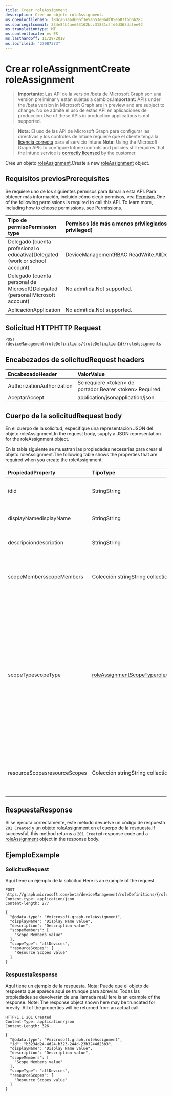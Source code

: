 ```yaml
---
title: Crear roleAssignment
description: Cree un objeto roleAssignment.
ms.openlocfilehash: f8dca67aad606f1e5a653e0bdf05eb87fbb6b28c
ms.sourcegitcommit: 334e84b4aed63162bcc31831cffd6d363dafee02
ms.translationtype: MT
ms.contentlocale: es-ES
ms.lasthandoff: 11/29/2018
ms.locfileid: "27087373"
---
```

# <a name="create-roleassignment"></a><span data-ttu-id="974f8-103">Crear roleAssignment</span><span class="sxs-lookup"><span data-stu-id="974f8-103">Create roleAssignment</span></span>

> <span data-ttu-id="974f8-104">**Importante:** Las API de la versión /beta de Microsoft Graph son una versión preliminar y están sujetas a cambios.</span><span class="sxs-lookup"><span data-stu-id="974f8-104">**Important:** APIs under the /beta version in Microsoft Graph are in preview and are subject to change.</span></span> <span data-ttu-id="974f8-105">No se admite el uso de estas API en aplicaciones de producción.</span><span class="sxs-lookup"><span data-stu-id="974f8-105">Use of these APIs in production applications is not supported.</span></span>

> <span data-ttu-id="974f8-106">**Nota:** El uso de las API de Microsoft Graph para configurar las directivas y los controles de Intune requiere que el cliente tenga la [licencia correcta](https://go.microsoft.com/fwlink/?linkid=839381) para el servicio Intune.</span><span class="sxs-lookup"><span data-stu-id="974f8-106">**Note:** Using the Microsoft Graph APIs to configure Intune controls and policies still requires that the Intune service is [correctly licensed](https://go.microsoft.com/fwlink/?linkid=839381) by the customer.</span></span>

<span data-ttu-id="974f8-107">Cree un objeto [roleAssignment](../resources/intune-rbac-roleassignment.md).</span><span class="sxs-lookup"><span data-stu-id="974f8-107">Create a new [roleAssignment](../resources/intune-rbac-roleassignment.md) object.</span></span>
## <a name="prerequisites"></a><span data-ttu-id="974f8-108">Requisitos previos</span><span class="sxs-lookup"><span data-stu-id="974f8-108">Prerequisites</span></span>
<span data-ttu-id="974f8-p102">Se requiere uno de los siguientes permisos para llamar a esta API. Para obtener más información, incluido cómo elegir permisos, vea [Permisos](/graph/permissions-reference).</span><span class="sxs-lookup"><span data-stu-id="974f8-p102">One of the following permissions is required to call this API. To learn more, including how to choose permissions, see [Permissions](/graph/permissions-reference).</span></span>

|<span data-ttu-id="974f8-111">Tipo de permiso</span><span class="sxs-lookup"><span data-stu-id="974f8-111">Permission type</span></span>|<span data-ttu-id="974f8-112">Permisos (de más a menos privilegiados)</span><span class="sxs-lookup"><span data-stu-id="974f8-112">Permissions (from most to least privileged)</span></span>|
|:---|:---|
|<span data-ttu-id="974f8-113">Delegado (cuenta profesional o educativa)</span><span class="sxs-lookup"><span data-stu-id="974f8-113">Delegated (work or school account)</span></span>|<span data-ttu-id="974f8-114">DeviceManagementRBAC.ReadWrite.All</span><span class="sxs-lookup"><span data-stu-id="974f8-114">DeviceManagementRBAC.ReadWrite.All</span></span>|
|<span data-ttu-id="974f8-115">Delegado (cuenta personal de Microsoft)</span><span class="sxs-lookup"><span data-stu-id="974f8-115">Delegated (personal Microsoft account)</span></span>|<span data-ttu-id="974f8-116">No admitida.</span><span class="sxs-lookup"><span data-stu-id="974f8-116">Not supported.</span></span>|
|<span data-ttu-id="974f8-117">Aplicación</span><span class="sxs-lookup"><span data-stu-id="974f8-117">Application</span></span>|<span data-ttu-id="974f8-118">No admitida.</span><span class="sxs-lookup"><span data-stu-id="974f8-118">Not supported.</span></span>|

## <a name="http-request"></a><span data-ttu-id="974f8-119">Solicitud HTTP</span><span class="sxs-lookup"><span data-stu-id="974f8-119">HTTP Request</span></span>
<!-- {
  "blockType": "ignored"
}
-->
``` http
POST /deviceManagement/roleDefinitions/{roleDefinitionId}/roleAssignments
```

## <a name="request-headers"></a><span data-ttu-id="974f8-120">Encabezados de solicitud</span><span class="sxs-lookup"><span data-stu-id="974f8-120">Request headers</span></span>
|<span data-ttu-id="974f8-121">Encabezado</span><span class="sxs-lookup"><span data-stu-id="974f8-121">Header</span></span>|<span data-ttu-id="974f8-122">Valor</span><span class="sxs-lookup"><span data-stu-id="974f8-122">Value</span></span>|
|:---|:---|
|<span data-ttu-id="974f8-123">Authorization</span><span class="sxs-lookup"><span data-stu-id="974f8-123">Authorization</span></span>|<span data-ttu-id="974f8-124">Se requiere &lt;token&gt; de portador.</span><span class="sxs-lookup"><span data-stu-id="974f8-124">Bearer &lt;token&gt; Required.</span></span>|
|<span data-ttu-id="974f8-125">Aceptar</span><span class="sxs-lookup"><span data-stu-id="974f8-125">Accept</span></span>|<span data-ttu-id="974f8-126">application/json</span><span class="sxs-lookup"><span data-stu-id="974f8-126">application/json</span></span>|

## <a name="request-body"></a><span data-ttu-id="974f8-127">Cuerpo de la solicitud</span><span class="sxs-lookup"><span data-stu-id="974f8-127">Request body</span></span>
<span data-ttu-id="974f8-128">En el cuerpo de la solicitud, especifique una representación JSON del objeto roleAssignment.</span><span class="sxs-lookup"><span data-stu-id="974f8-128">In the request body, supply a JSON representation for the roleAssignment object.</span></span>

<span data-ttu-id="974f8-129">En la tabla siguiente se muestran las propiedades necesarias para crear el objeto roleAssignment.</span><span class="sxs-lookup"><span data-stu-id="974f8-129">The following table shows the properties that are required when you create the roleAssignment.</span></span>

|<span data-ttu-id="974f8-130">Propiedad</span><span class="sxs-lookup"><span data-stu-id="974f8-130">Property</span></span>|<span data-ttu-id="974f8-131">Tipo</span><span class="sxs-lookup"><span data-stu-id="974f8-131">Type</span></span>|<span data-ttu-id="974f8-132">Descripción</span><span class="sxs-lookup"><span data-stu-id="974f8-132">Description</span></span>|
|:---|:---|:---|
|<span data-ttu-id="974f8-133">id</span><span class="sxs-lookup"><span data-stu-id="974f8-133">id</span></span>|<span data-ttu-id="974f8-134">String</span><span class="sxs-lookup"><span data-stu-id="974f8-134">String</span></span>|<span data-ttu-id="974f8-135">Clave de la entidad.</span><span class="sxs-lookup"><span data-stu-id="974f8-135">Key of the entity.</span></span> <span data-ttu-id="974f8-136">Es de solo lectura y generada automáticamente.</span><span class="sxs-lookup"><span data-stu-id="974f8-136">This is read-only and automatically generated.</span></span>|
|<span data-ttu-id="974f8-137">displayName</span><span class="sxs-lookup"><span data-stu-id="974f8-137">displayName</span></span>|<span data-ttu-id="974f8-138">String</span><span class="sxs-lookup"><span data-stu-id="974f8-138">String</span></span>|<span data-ttu-id="974f8-139">El nombre descriptivo o para mostrar de la asignación de roles.</span><span class="sxs-lookup"><span data-stu-id="974f8-139">The display or friendly name of the role Assignment.</span></span>|
|<span data-ttu-id="974f8-140">descripción</span><span class="sxs-lookup"><span data-stu-id="974f8-140">description</span></span>|<span data-ttu-id="974f8-141">String</span><span class="sxs-lookup"><span data-stu-id="974f8-141">String</span></span>|<span data-ttu-id="974f8-142">Descripción de la asignación de roles.</span><span class="sxs-lookup"><span data-stu-id="974f8-142">Description of the Role Assignment.</span></span>|
|<span data-ttu-id="974f8-143">scopeMembers</span><span class="sxs-lookup"><span data-stu-id="974f8-143">scopeMembers</span></span>|<span data-ttu-id="974f8-144">Colección string</span><span class="sxs-lookup"><span data-stu-id="974f8-144">String collection</span></span>|<span data-ttu-id="974f8-145">Lista de identificadores de grupos de seguridad de miembros del ámbito de roles.</span><span class="sxs-lookup"><span data-stu-id="974f8-145">List of ids of role scope member security groups.</span></span>  <span data-ttu-id="974f8-146">Estos son los identificadores de Azure Active Directory.</span><span class="sxs-lookup"><span data-stu-id="974f8-146">These are IDs from Azure Active Directory.</span></span>|
|<span data-ttu-id="974f8-147">scopeType</span><span class="sxs-lookup"><span data-stu-id="974f8-147">scopeType</span></span>|[<span data-ttu-id="974f8-148">roleAssignmentScopeType</span><span class="sxs-lookup"><span data-stu-id="974f8-148">roleAssignmentScopeType</span></span>](../resources/intune-rbac-roleassignmentscopetype.md)|<span data-ttu-id="974f8-149">Especifica el tipo de ámbito para una asignación de roles.</span><span class="sxs-lookup"><span data-stu-id="974f8-149">Specifies the type of scope for a Role Assignment.</span></span> <span data-ttu-id="974f8-150">El tipo predeterminado 'ResourceScope' permite la asignación de ResourceScopes.</span><span class="sxs-lookup"><span data-stu-id="974f8-150">Default type 'ResourceScope' allows assignment of ResourceScopes.</span></span> <span data-ttu-id="974f8-151">Para 'AllDevices', 'AllLicensedUsers' y 'AllDevicesAndLicensedUsers', la propiedad ResourceScopes debería dejarse vacía.</span><span class="sxs-lookup"><span data-stu-id="974f8-151">For 'AllDevices', 'AllLicensedUsers', and 'AllDevicesAndLicensedUsers', the ResourceScopes property should be left empty.</span></span> <span data-ttu-id="974f8-152">Los valores posibles son: `resourceScope`, `allDevices`, `allLicensedUsers` y `allDevicesAndLicensedUsers`.</span><span class="sxs-lookup"><span data-stu-id="974f8-152">Possible values are: `resourceScope`, `allDevices`, `allLicensedUsers`, `allDevicesAndLicensedUsers`.</span></span>|
|<span data-ttu-id="974f8-153">resourceScopes</span><span class="sxs-lookup"><span data-stu-id="974f8-153">resourceScopes</span></span>|<span data-ttu-id="974f8-154">Colección string</span><span class="sxs-lookup"><span data-stu-id="974f8-154">String collection</span></span>|<span data-ttu-id="974f8-155">Lista de identificadores de grupos de seguridad de miembros del ámbito de roles.</span><span class="sxs-lookup"><span data-stu-id="974f8-155">List of ids of role scope member security groups.</span></span>  <span data-ttu-id="974f8-156">Estos son los identificadores de Azure Active Directory.</span><span class="sxs-lookup"><span data-stu-id="974f8-156">These are IDs from Azure Active Directory.</span></span>|



## <a name="response"></a><span data-ttu-id="974f8-157">Respuesta</span><span class="sxs-lookup"><span data-stu-id="974f8-157">Response</span></span>
<span data-ttu-id="974f8-158">Si se ejecuta correctamente, este método devuelve un código de respuesta `201 Created` y un objeto [roleAssignment](../resources/intune-rbac-roleassignment.md) en el cuerpo de la respuesta.</span><span class="sxs-lookup"><span data-stu-id="974f8-158">If successful, this method returns a `201 Created` response code and a [roleAssignment](../resources/intune-rbac-roleassignment.md) object in the response body.</span></span>

## <a name="example"></a><span data-ttu-id="974f8-159">Ejemplo</span><span class="sxs-lookup"><span data-stu-id="974f8-159">Example</span></span>
### <a name="request"></a><span data-ttu-id="974f8-160">Solicitud</span><span class="sxs-lookup"><span data-stu-id="974f8-160">Request</span></span>
<span data-ttu-id="974f8-161">Aquí tiene un ejemplo de la solicitud.</span><span class="sxs-lookup"><span data-stu-id="974f8-161">Here is an example of the request.</span></span>
``` http
POST https://graph.microsoft.com/beta/deviceManagement/roleDefinitions/{roleDefinitionId}/roleAssignments
Content-type: application/json
Content-length: 277

{
  "@odata.type": "#microsoft.graph.roleAssignment",
  "displayName": "Display Name value",
  "description": "Description value",
  "scopeMembers": [
    "Scope Members value"
  ],
  "scopeType": "allDevices",
  "resourceScopes": [
    "Resource Scopes value"
  ]
}
```

### <a name="response"></a><span data-ttu-id="974f8-162">Respuesta</span><span class="sxs-lookup"><span data-stu-id="974f8-162">Response</span></span>
<span data-ttu-id="974f8-p107">Aquí tiene un ejemplo de la respuesta. Nota: Puede que el objeto de respuesta que aparece aquí se trunque para abreviar. Todas las propiedades se devolverán de una llamada real.</span><span class="sxs-lookup"><span data-stu-id="974f8-p107">Here is an example of the response. Note: The response object shown here may be truncated for brevity. All of the properties will be returned from an actual call.</span></span>
``` http
HTTP/1.1 201 Created
Content-Type: application/json
Content-Length: 326

{
  "@odata.type": "#microsoft.graph.roleAssignment",
  "id": "b3234d24-4d24-b323-244d-23b3244d23b3",
  "displayName": "Display Name value",
  "description": "Description value",
  "scopeMembers": [
    "Scope Members value"
  ],
  "scopeType": "allDevices",
  "resourceScopes": [
    "Resource Scopes value"
  ]
}
```





